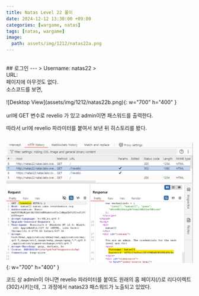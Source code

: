 ```yaml
---
title: Natas Level 22 풀이
date: 2024-12-12 13:30:00 +09:00
categories: [wargame, natas]
tags: [natas, wargame]
image:
  path: assets/img/1212/natas22a.png
---
```

<br>
## 로그인
---
> Username: natas22
> <br> URL: <http://natas22.natas.labs.overthewire.org>


<br>
페이지에 아무것도 없다.<br>
소스코드를 보면,<br>
<br>![Desktop View](assets/img/1212/natas22b.png){: w="700" h="400" }<br>

<br> 
url에 GET 변수로 revelio 가 있고 admin이면 패스워드를 출력한다.<br>


따라서 url에 revelio 파라미터를 붙여서 보낸 뒤 히스토리를 봤다.<br>

<br>![Desktop View](assets/img/1212/natas22c.png){: w="700" h="400" }<br>


코드 상 admin이 아니면 revelio 파라미터를 붙여도 원래의 홈 페이지(/)로 리다이렉트(302)시키는데, 그 과정에서 natas23 패스워드가 노출되고 있었다.